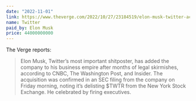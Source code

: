 ```yaml
---
date: "2022-11-01"
link: https://www.theverge.com/2022/10/27/23184519/elon-musk-twitter-acquisition-deal-complete-agreement
name: Twitter
paid_by: Elon Musk
price: 44000000000
---
```


The Verge reports:

> Elon Musk, Twitter’s most important shitposter, has added the company to his business empire after months of legal skirmishes, according to CNBC, The Washington Post, and Insider. The acquisition was confirmed in an SEC filing from the company on Friday morning, noting it’s delisting $TWTR from the New York Stock Exchange. He celebrated by firing executives.
